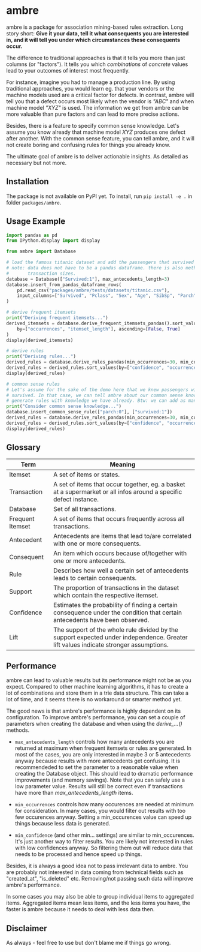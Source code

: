 # ambre

ambre is a package for association mining-based rules extraction. Long story short: **Give it your data, tell it what
consequents you are interested in, and it will tell you under which circumstances these consequents occur.**

The difference to traditional approaches is that it tells you more than just columns (or "factors"). It tells you which
*combinations* of *concrete* values lead to your outcomes of interest most frequently.

For instance, imagine you had to manage a production line. By using traditional approaches, you would learn eg. that
your vendors or the machine models used are a critical factor for defects. In contrast, ambre will tell you that a
defect occurs most likely when the vendor is *"ABC"* and when machine model *"XYZ"* is used. The information we get from
ambre can be more valuable than pure factors and can lead to more precise actions.

Besides, there is a feature to specify common sense knowledge. Let's assume you know already that machine model *XYZ*
produces one defect after another. With the common sense feature, you can tell ambre, and it will not create boring and
confusing rules for things you already know.

The ultimate goal of ambre is to deliver actionable insights. As detailed as necessary but not more.


## Installation

The package is not available on PyPI yet. To install, run `pip install -e .` in folder `packages/ambre`.


## Usage Example

```python
import pandas as pd
from IPython.display import display

from ambre import Database

# load the famous titanic dataset and add the passengers that survived into our Database
# note: data does not have to be a pandas dataframe. there is also methods to add non-columnar data with varying
#       transaction sizes.
database = Database(["Survived:1"], max_antecedents_length=3)
database.insert_from_pandas_dataframe_rows(
    pd.read_csv("packages/ambre/tests/datasets/titanic.csv"),
    input_columns=["Survived", "Pclass", "Sex", "Age", "SibSp", "Parch", "Fare", "Embarked"],
)

# derive frequent itemsets
print("Deriving frequent itemsets...")
derived_itemsets = database.derive_frequent_itemsets_pandas().sort_values(
    by=["occurrences", "itemset_length"], ascending=[False, True]
)
display(derived_itemsets)

# derive rules
print("Deriving rules...")
derived_rules = database.derive_rules_pandas(min_occurrences=30, min_confidence=0.7)
derived_rules = derived_rules.sort_values(by=["confidence", "occurrences"], ascending=[False, False])
display(derived_rules)

# common sense rules
# Let's assume for the sake of the demo here that we knew passengers with no parents or children aboard have always
# survived. In that case, we can tell ambre about our common sense knowledge. When ambre knows about it, it will not
# generate rules with knowledge we have already. Btw: we can add as many common sense rules as we like.
print("Consider common sense knowledge...")
database.insert_common_sense_rule(["parch:0"], ["survived:1"])
derived_rules = database.derive_rules_pandas(min_occurrences=30, min_confidence=0.7)
derived_rules = derived_rules.sort_values(by=["confidence", "occurrences"], ascending=[False, False])
display(derived_rules)
```


## Glossary
|Term|Meaning|
|----|-------|
|Itemset|A set of items or states.|
|Transaction|A set of items that occur together, eg. a basket at a supermarket or all infos around a specific defect instance.|
|Database|Set of all transactions.|
|Frequent Itemset|A set of items that occurs frequently across all transactions.|
|Antecedent|Antecedents are items that lead to/are correlated with one or more consequents.|
|Consequent|An item which occurs because of/together with one or more antecedents.|
|Rule|Describes how well a certain set of antecedents leads to certain consequents.|
|Support|The proportion of transactions in the dataset which contain the respective itemset.|
|Confidence|Estimates the probability of finding a certain consequence under the condition that certain antecedents have been observed.|
|Lift|The support of the whole rule divided by the support expected under independence. Greater lift values indicate stronger assumptions.|


## Performance
ambre can lead to valuable results but its performance might not be as you expect. Compared to other machine learning
algorithms, it has to create a lot of combinations and store them in a trie data structure. This can take a lot of time,
and it seems there is no workaround or smarter method yet.

The good news is that ambre's performance is highly dependent on its configuration. To improve ambre's performance, you
can set a couple of parameters when creating the database and when using the *derive_...()* methods.

- `max_antecedents_length` controls how many antecedents you are returned at maximum when frequent itemsets or rules are
generated. In most of the cases, you are only interested in maybe 3 or 5 antecedents anyway because results with more
antecedents get confusing. It is recommendeded to set the parameter to a reasonable value when creating the Database
object. This should lead to dramatic performance improvements (and memory savings). Note that you can safely use a low
parameter value. Results will still be correct even if transactions have more than *max_antecedents_length* items.

- `min_occurrences` controls how many occurences are needed at minimum for consideration. In many cases, you would
filter out results with too few occurences anyway. Setting a min_occurences value can speed up things because less data
is generated.

- `min_confidence` (and other min... settings) are similar to min_occurences. It's just another way to filter results.
You are likely not interested in rules with low confidences anyway. So filtering them out will reduce data that needs to
be processed and hence speed up things.

Besides, it is always a good idea not to pass irrelevant data to ambre. You are probably not interested in data coming
from technical fields such as "created_at", "is_deleted" etc. Removing/not passing such data will improve ambre's
performance.

In some cases you may also be able to group individual items to aggregated items. Aggregated items mean less items, and
the less items you have, the faster is ambre because it needs to deal with less data then.


## Disclaimer
As always - feel free to use but don't blame me if things go wrong.